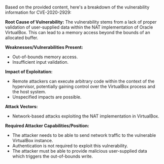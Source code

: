 Based on the provided content, here's a breakdown of the vulnerability information for CVE-2020-2929:

**Root Cause of Vulnerability:**
The vulnerability stems from a lack of proper validation of user-supplied data within the NAT implementation of Oracle VirtualBox. This can lead to a memory access beyond the bounds of an allocated buffer.

**Weaknesses/Vulnerabilities Present:**
- Out-of-bounds memory access.
- Insufficient input validation.

**Impact of Exploitation:**
- Remote attackers can execute arbitrary code within the context of the hypervisor, potentially gaining control over the VirtualBox process and the host system.
- Unspecified impacts are possible.

**Attack Vectors:**
- Network-based attacks exploiting the NAT implementation in VirtualBox.

**Required Attacker Capabilities/Position:**
- The attacker needs to be able to send network traffic to the vulnerable VirtualBox instance.
- Authentication is not required to exploit this vulnerability.
- The attacker must be able to provide malicious user-supplied data which triggers the out-of-bounds write.